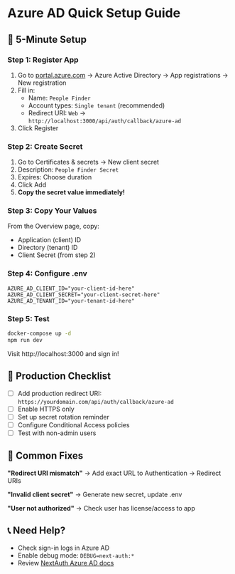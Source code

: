 # Azure AD Quick Setup Guide

## 🚀 5-Minute Setup

### Step 1: Register App
1. Go to [portal.azure.com](https://portal.azure.com) → Azure Active Directory → App registrations → New registration
2. Fill in:
   - Name: `People Finder`
   - Account types: `Single tenant` (recommended)
   - Redirect URI: `Web` → `http://localhost:3000/api/auth/callback/azure-ad`
3. Click Register

### Step 2: Create Secret
1. Go to Certificates & secrets → New client secret
2. Description: `People Finder Secret`
3. Expires: Choose duration
4. Click Add
5. **Copy the secret value immediately!**

### Step 3: Copy Your Values
From the Overview page, copy:
- Application (client) ID
- Directory (tenant) ID
- Client Secret (from step 2)

### Step 4: Configure .env
```env
AZURE_AD_CLIENT_ID="your-client-id-here"
AZURE_AD_CLIENT_SECRET="your-client-secret-here"
AZURE_AD_TENANT_ID="your-tenant-id-here"
```

### Step 5: Test
```bash
docker-compose up -d
npm run dev
```
Visit http://localhost:3000 and sign in!

## 📝 Production Checklist

- [ ] Add production redirect URI: `https://yourdomain.com/api/auth/callback/azure-ad`
- [ ] Enable HTTPS only
- [ ] Set up secret rotation reminder
- [ ] Configure Conditional Access policies
- [ ] Test with non-admin users

## 🔧 Common Fixes

**"Redirect URI mismatch"**
→ Add exact URL to Authentication → Redirect URIs

**"Invalid client secret"**
→ Generate new secret, update .env

**"User not authorized"**
→ Check user has license/access to app

## 📞 Need Help?

- Check sign-in logs in Azure AD
- Enable debug mode: `DEBUG=next-auth:*`
- Review [NextAuth Azure AD docs](https://next-auth.js.org/providers/azure-ad)